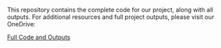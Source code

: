 This repository contains the complete code for our project, along with all outputs. For additional resources and full project outputs, please visit our OneDrive:

[Full Code and Outputs](https://onedrive.live.com/?id=F54226A8F5DECE7A%211881&cid=F54226A8F5DECE7A)
